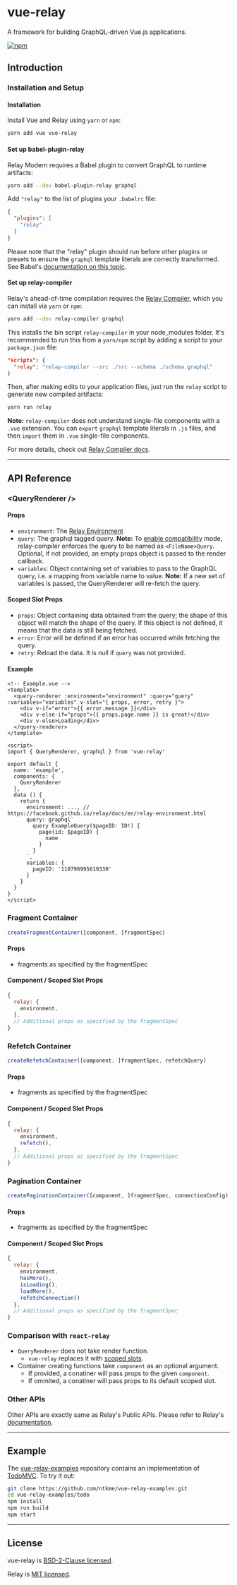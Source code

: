 # vue-relay

A framework for building GraphQL-driven Vue.js applications.

[![npm](https://img.shields.io/npm/v/vue-relay.svg)](https://www.npmjs.com/package/vue-relay)

## Introduction

### Installation and Setup

#### Installation

Install Vue and Relay using `yarn` or `npm`:

``` sh
yarn add vue vue-relay
```

#### Set up babel-plugin-relay

Relay Modern requires a Babel plugin to convert GraphQL to runtime artifacts:

``` sh
yarn add --dev babel-plugin-relay graphql
```

Add `"relay"` to the list of plugins your `.babelrc` file:

``` json
{
  "plugins": [
    "relay"
  ]
}
```

Please note that the "relay" plugin should run before other plugins or presets to ensure the `graphql` template literals are correctly transformed. See Babel's [documentation on this topic](https://babeljs.io/docs/plugins/#plugin-preset-ordering).

#### Set up relay-compiler

Relay's ahead-of-time compilation requires the [Relay Compiler](https://facebook.github.io/relay/docs/en/graphql-in-relay.html#relay-compiler.html), which you can install via `yarn` or `npm`:

``` sh
yarn add --dev relay-compiler graphql
```

This installs the bin script `relay-compiler` in your node_modules folder. It's recommended to run this from a `yarn/npm` script by adding a script to your `package.json` file:

``` json
"scripts": {
  "relay": "relay-compiler --src ./src --schema ./schema.graphql"
}
```

Then, after making edits to your application files, just run the `relay` script to generate new compiled artifacts:

``` sh
yarn run relay
```

**Note:** `relay-compiler` does not understand single-file components with a `.vue` extension. You can `export` `graphql` template literals in `.js` files, and then `import` them in `.vue` single-file components.

For more details, check out [Relay Compiler docs](https://facebook.github.io/relay/docs/en/graphql-in-relay.html#relay-compiler).

---

## API Reference

### \<QueryRenderer />

#### Props

- `environment`: The [Relay Environment](https://facebook.github.io/relay/docs/en/relay-environment.html)
- `query`: The graphql tagged query. **Note:** To [enable compatibility](https://facebook.github.io/relay/docs/en/relay-compat.html) mode, relay-compiler enforces the query to be named as `<FileName>Query`. Optional, if not provided, an empty props object is passed to the render callback.
- `variables`: Object containing set of variables to pass to the GraphQL query, i.e. a mapping from variable name to value. **Note:** If a new set of variables is passed, the QueryRenderer will re-fetch the query.

#### Scoped Slot Props

- `props`: Object containing data obtained from the query; the shape of this object will match the shape of the query. If this object is not defined, it means that the data is still being fetched.
- `error`: Error will be defined if an error has occurred while fetching the query.
- `retry`: Reload the data. It is null if `query` was not provided.

#### Example

``` vue
<!-- Example.vue -->
<template>
  <query-renderer :environment="environment" :query="query" :variables="variables" v-slot="{ props, error, retry }">
    <div v-if="error">{{ error.message }}</div>
    <div v-else-if="props">{{ props.page.name }} is great!</div>
    <div v-else>Loading</div>
  </query-renderer>
</template>

<script>
import { QueryRenderer, graphql } from 'vue-relay'

export default {
  name: 'example',
  components: {
    QueryRenderer
  },
  data () {
    return {
      environment: ..., // https://facebook.github.io/relay/docs/en/relay-environment.html
      query: graphql`
        query ExampleQuery($pageID: ID!) {
          page(id: $pageID) {
            name
          }
        }
      `,
      variables: {
        pageID: '110798995619330'
      }
    }
  }
}
</script>
```

### Fragment Container

``` javascript
createFragmentContainer([component, ]fragmentSpec)
```

#### Props

- fragments as specified by the fragmentSpec

#### Component / Scoped Slot Props

``` javascript
{
  relay: {
    environment,
  },
  // Additional props as specified by the fragmentSpec
}
```


### Refetch Container

``` javascript
createRefetchContainer([component, ]fragmentSpec, refetchQuery)
```

#### Props

- fragments as specified by the fragmentSpec

#### Component / Scoped Slot Props

``` javascript
{
  relay: {
    environment,
    refetch(),
  },
  // Additional props as specified by the fragmentSpec
}
```

### Pagination Container

``` javascript
createPaginationContainer([component, ]fragmentSpec, connectionConfig)
```

#### Props

- fragments as specified by the fragmentSpec

#### Component / Scoped Slot Props

``` javascript
{
  relay: {
    environment,
    hasMore(),
    isLoading(),
    loadMore(),
    refetchConnection()
  },
  // Additional props as specified by the fragmentSpec
}
```

### Comparison with `react-relay`

- `QueryRenderer` does not take render function.
  - `vue-relay` replaces it with [scoped slots](https://vuejs.org/v2/guide/components.html#Scoped-Slots).
- Container creating functions take `component` as an optional argument.
  - If provided, a conatiner will pass props to the given `component`.
  - If ommited, a conatiner will pass props to its default scoped slot.

### Other APIs

Other APIs are exactly same as Relay's Public APIs. Please refer to Relay's [documentation](https://facebook.github.io/relay/docs/en/introduction-to-relay.html).

---

## Example

The [vue-relay-examples](https://github.com/ntkme/vue-relay-examples) repository contains an implementation of [TodoMVC](http://todomvc.com/). To try it out:

``` sh
git clone https://github.com/ntkme/vue-relay-examples.git
cd vue-relay-examples/todo
npm install
npm run build
npm start
```

---

## License

vue-relay is [BSD-2-Clause licensed](LICENSE).

Relay is [MIT licensed](https://github.com/facebook/relay/blob/master/LICENSE).
